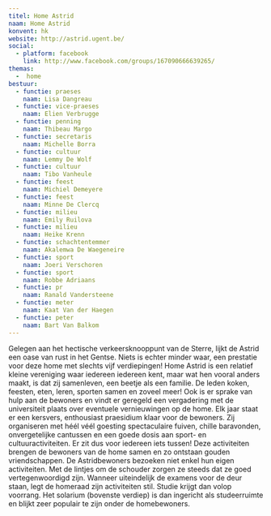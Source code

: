 ```yaml
---
titel: Home Astrid
naam: Home Astrid
konvent: hk
website: http://astrid.ugent.be/
social:
  - platform: facebook
    link: http://www.facebook.com/groups/167090666639265/
themas:
  -  home
bestuur:
  - functie: praeses
    naam: Lisa Dangreau
  - functie: vice-praeses
    naam: Elien Verbrugge
  - functie: penning
    naam: Thibeau Margo
  - functie: secretaris
    naam: Michelle Borra
  - functie: cultuur
    naam: Lemmy De Wolf
  - functie: cultuur
    naam: Tibo Vanheule
  - functie: feest
    naam: Michiel Demeyere
  - functie: feest
    naam: Minne De Clercq
  - functie: milieu
    naam: Emily Ruilova
  - functie: milieu
    naam: Heike Krenn
  - functie: schachtentemmer
    naam: Akalemwa De Waegeneire
  - functie: sport
    naam: Joeri Verschoren
  - functie: sport
    naam: Robbe Adriaans
  - functie: pr
    naam: Ranald Vandersteene
  - functie: meter
    naam: Kaat Van der Haegen
  - functie: peter
    naam: Bart Van Balkom
---
```


Gelegen aan het hectische verkeersknooppunt van de Sterre, lijkt de Astrid een oase van rust in het Gentse.
Niets is echter minder waar, een prestatie voor deze home met slechts vijf verdiepingen!
Home Astrid is een relatief kleine vereniging waar iedereen iedereen kent, maar wat hen vooral anders maakt, is dat zij samenleven, een beetje als een familie. De leden koken, feesten, eten, leren, sporten samen en zoveel meer! Ook is er sprake van hulp aan de bewoners en vindt er geregeld een vergadering met de universiteit plaats over eventuele vernieuwingen op de home.
Elk jaar staat er een kersvers, enthousiast praesidium klaar voor de bewoners. Zij organiseren met héél véél goesting spectaculaire fuiven, chille baravonden, onvergetelijke cantussen en een goede dosis aan sport- en cultuuractiviteiten. Er zit dus voor iedereen iets tussen! Deze activiteiten brengen de bewoners van de home samen en zo ontstaan gouden vriendschappen.
De Astridbewoners bezoeken niet enkel hun eigen activiteiten. Met de lintjes om de schouder zorgen ze steeds dat ze goed vertegenwoordigd zijn. Wanneer uiteindelijk de examens voor de deur staan, legt de homeraad zijn activiteiten stil. Studie krijgt dan volop voorrang. Het solarium (bovenste verdiep) is dan ingericht als studeerruimte en blijkt zeer populair te zijn onder de homebewoners.
